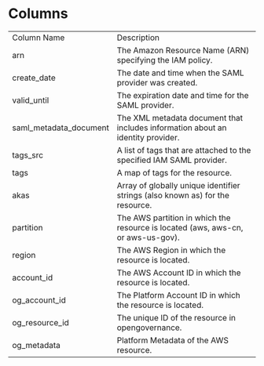 # Columns  

<table>
	<tr><td>Column Name</td><td>Description</td></tr>
	<tr><td>arn</td><td>The Amazon Resource Name (ARN) specifying the IAM policy.</td></tr>
	<tr><td>create_date</td><td>The date and time when the SAML provider was created.</td></tr>
	<tr><td>valid_until</td><td>The expiration date and time for the SAML provider.</td></tr>
	<tr><td>saml_metadata_document</td><td>The XML metadata document that includes information about an identity provider.</td></tr>
	<tr><td>tags_src</td><td>A list of tags that are attached to the specified IAM SAML provider.</td></tr>
	<tr><td>tags</td><td>A map of tags for the resource.</td></tr>
	<tr><td>akas</td><td>Array of globally unique identifier strings (also known as) for the resource.</td></tr>
	<tr><td>partition</td><td>The AWS partition in which the resource is located (aws, aws-cn, or aws-us-gov).</td></tr>
	<tr><td>region</td><td>The AWS Region in which the resource is located.</td></tr>
	<tr><td>account_id</td><td>The AWS Account ID in which the resource is located.</td></tr>
	<tr><td>og_account_id</td><td>The Platform Account ID in which the resource is located.</td></tr>
	<tr><td>og_resource_id</td><td>The unique ID of the resource in opengovernance.</td></tr>
	<tr><td>og_metadata</td><td>Platform Metadata of the AWS resource.</td></tr>
</table>